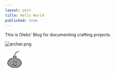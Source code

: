 ```yaml
---
layout: post
title: Hello World
published: true
---
```


This is Oleks' Blog for documenting crafting projects.

![archer.png]({{site.baseurl}}/_posts/archer.png)

![bomb.png](/images/bomb.png)
